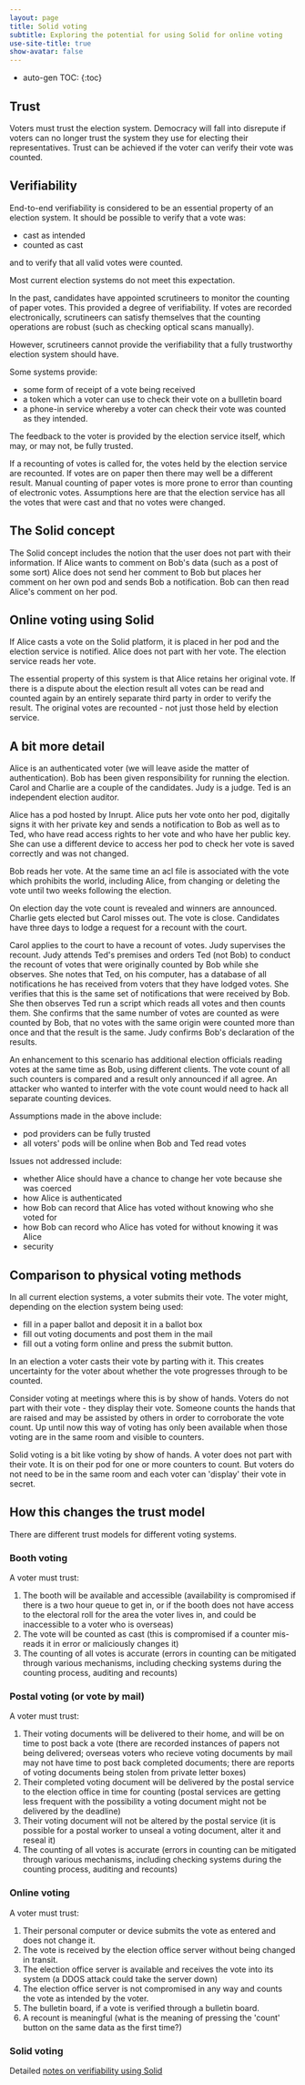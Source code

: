 ```yaml
---
layout: page
title: Solid voting
subtitle: Exploring the potential for using Solid for online voting
use-site-title: true
show-avatar: false
---
```

* auto-gen TOC:
{:toc}

## Trust
Voters must trust the election system.  Democracy will fall into disrepute if voters can no longer trust the system they use for electing their representatives.  Trust can be achieved if the voter can verify their vote was counted. 
## Verifiability
End-to-end verifiability is considered to be an essential property of an election system.  It should be possible to verify that a vote was:
* cast as intended
* counted as cast

and to verify that all valid votes were counted.

Most current election systems do not meet this expectation. 

In the past, candidates have appointed scrutineers to monitor the counting of paper votes.  This provided a degree of verifiability. If votes are recorded electronically, scrutineers can satisfy themselves that the counting operations are robust (such as checking optical scans manually).

However, scrutineers cannot provide the verifiability that a fully trustworthy election system should have. 

Some systems provide:
* some form of receipt of a vote being received
* a token which a voter can use to check their vote on a bullletin board
* a phone-in service whereby a voter can check their vote was counted as they intended.

The feedback to the voter is provided by the election service itself, which may, or may not, be fully trusted.

If a recounting of votes is called for, the votes held by the election service are recounted.  If votes are on paper then there may well be a different result.  Manual counting of paper votes is more prone to error than counting of electronic votes.  Assumptions here are that the election service has all the votes that were cast and that no votes were changed.

## The Solid concept
The Solid concept includes the notion that the user does not part with their information.  If Alice wants to comment on Bob's data (such as a post of some sort) Alice does not send her comment to Bob but places her comment on her own pod and sends Bob a notification.  Bob can then read Alice's comment on her pod.

## Online voting using Solid
If Alice casts a vote on the Solid platform, it is placed in her pod and the election service is notified.  Alice does not part with her vote.  The election service reads her vote.

The essential property of this system is that Alice retains her original vote.  If there is a dispute about the election result all votes can be read and counted again by an entirely separate third party in order to verify the result.  The original votes are recounted - not just those held by election service.

## A bit more detail
Alice is an authenticated voter (we will leave aside the matter of authentication).  Bob has been given responsibility for running the election.  Carol and Charlie are a couple of the candidates.  Judy is a judge.  Ted is an independent election auditor.

Alice has a pod hosted by Inrupt. Alice puts her vote onto her pod, digitally signs it with her private key and sends a notification to Bob as well as to Ted, who have read access rights to her vote and who have her public key. She can use a different device to access her pod to check her vote is saved correctly and was not changed.

Bob reads her vote.  At the same time an acl file is associated with the vote which prohibits the world, including Alice, from changing or deleting the vote until two weeks following the election.

On election day the vote count is revealed and winners are announced.  Charlie gets elected but Carol misses out.  The vote is close.  Candidates have three days to lodge a request for a recount with the court.

Carol applies to the court to have a recount of votes.   Judy supervises the recount.  Judy attends Ted's premises and orders Ted (not Bob) to conduct the recount of votes that were originally counted by Bob while she observes.  She notes that Ted, on his computer, has a database of all notifications he has received from voters that they have lodged votes.  She verifies that this is the same set of notifications that were received by Bob. She then observes Ted run a script which reads all votes and then counts them.  She confirms that the same number of votes are counted as were counted by Bob, that no votes with the same origin were counted more than once and that the result is the same.  Judy confirms Bob's declaration of the results.

An enhancement to this scenario has additional election officials reading votes at the same time as Bob, using different clients.  The vote count of all such counters is compared and a result only announced if all agree.  An attacker who wanted to interfer with the vote count would need to hack all separate counting devices.

Assumptions made in the above include:
* pod providers can be fully trusted
* all voters' pods will be online when Bob and Ted read votes

Issues not addressed include:
* whether Alice should have a chance to change her vote because she was coerced
* how Alice is authenticated
* how Bob can record that Alice has voted without knowing who she voted for
* how Bob can record who Alice has voted for without knowing it was Alice
* security

## Comparison to physical voting methods

In all current election systems, a voter submits their vote.  The voter might, depending on the election system being used:
* fill in a paper ballot and deposit it in a ballot box
* fill out voting documents and post them in the mail
* fill out a voting form online and press the submit button.

In an election a voter casts their vote by parting with it.  This creates uncertainty for the voter about whether the vote progresses through to be counted.

Consider voting at meetings where this is by show of hands.  Voters do not part with their vote - they display their vote.  Someone counts the hands that are raised and may be assisted by others in order to corroborate the vote count.  Up until now this way of voting has only been available when those voting are in the same room and visible to counters.

Solid voting is a bit like voting by show of hands.  A voter does not part with their vote.  It is on their pod for one or more counters to count.  But voters do not need to be in the same room and each voter can 'display' their vote in secret.

## How this changes the trust model
There are different trust models for different voting systems.

### Booth voting
A voter must trust:

1.    The booth will be available and accessible (availability is compromised if there is a two hour queue to get in, or if the booth does not have access to the electoral roll for the area the voter lives in, and could be inaccessible to a voter who is overseas)
2.    The vote will be counted as cast (this is compromised if a counter mis-reads it in error or maliciously changes it)
3.    The counting of all votes is accurate (errors in counting can be mitigated through various mechanisms, including checking systems during the counting process, auditing and recounts)

### Postal voting (or vote by mail)
A voter must trust:
1.    Their voting documents will be delivered to their home, and will be on time to post back a vote (there are recorded instances of papers not being delivered; overseas voters who recieve voting documents by mail may not have time to post back completed documents; there are reports of voting documents being stolen from private letter boxes)
2.    Their completed voting document will be delivered by the postal service to the election office in time for counting (postal services are getting less frequent with the possibility a voting document might not be delivered by the deadline)
3.   Their voting document will not be altered by the postal service (it is possible for a postal worker to unseal a voting document, alter it and reseal it)
4.    The counting of all votes is accurate (errors in counting can be mitigated through various mechanisms, including checking systems during the counting process, auditing and recounts)

### Online voting
A voter must trust:
1.    Their personal computer or device submits the vote as entered and does not change it.
2.    The vote is received by the election office server without being changed in transit.
3.    The election office server is available and receives the vote into its system (a DDOS attack could take the server down) 
4.    The election office server is not compromised in any way and counts the vote as intended by the voter.
5.    The bulletin board, if a vote is verified through a bulletin board.
6.    A recount is meaningful (what is the meaning of pressing the 'count' button on the same data as the first time?)

### Solid voting

Detailed [notes on verifiability using Solid](Solid-verifiability/)
